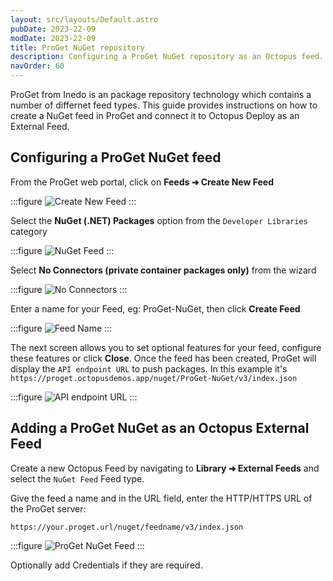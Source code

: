```yaml
---
layout: src/layouts/Default.astro
pubDate: 2023-22-09
modDate: 2023-22-09
title: ProGet NuGet repository
description: Configuring a ProGet NuGet repository as an Octopus feed.
navOrder: 60
---
```


ProGet from Inedo is an package repository technology which contains a number of differnet feed types.  This guide provides instructions on how to create a NuGet feed in ProGet and connect it to Octopus Deploy as an External Feed.

## Configuring a ProGet NuGet feed

From the ProGet web portal, click on **Feeds ➜ Create New Feed** 

:::figure
![Create New Feed](/docs/packaging-applications/package-repositories/images/proget-create-feed.png)
:::

Select the **NuGet (.NET) Packages** option from the `Developer Libraries` category

:::figure
![NuGet Feed](/docs/packaging-applications/package-repositories/guides/nuget-repositories/images/proget-create-nuget-feed.png)
:::

Select **No Connectors (private container packages only)** from the wizard

:::figure
![No Connectors](/docs/packaging-applications/package-repositories/guides/container-registries/images/proget-connect-proget-feed.png)
:::

Enter a name for your Feed, eg: ProGet-NuGet, then click **Create Feed**

:::figure
![Feed Name](/docs/packaging-applications/package-repositories/guides/nuget-repositories/images/proget-create-feed-name.png)
:::

The next screen allows you to set optional features for your feed, configure these features or click **Close**.  Once the feed has been created, ProGet will display the `API endpoint URL` to push packages.  In this example it's `https://proget.octopusdemos.app/nuget/ProGet-NuGet/v3/index.json`

:::figure
![API endpoint URL](/docs/packaging-applications/package-repositories/guides/nuget-repository/images/proget-nuget-api-endpoint.png)
:::

## Adding a ProGet NuGet as an Octopus External Feed

Create a new Octopus Feed by navigating to **Library ➜ External Feeds** and select the `NuGet Feed` Feed type. 

Give the feed a name and in the URL field, enter the HTTP/HTTPS URL of the ProGet server:

`https://your.proget.url/nuget/feedname/v3/index.json`

:::figure
![ProGet NuGet Feed](/docs/packaging-applications/package-repositories/guides/nuget-repositories/images/proget-external-feed.png)
:::

Optionally add Credentials if they are required. 